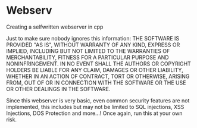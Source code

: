# Webserv
Creating a selfwritten webserver in cpp

Just to make sure nobody ignores this information:
THE SOFTWARE IS PROVIDED "AS IS", WITHOUT WARRANTY OF ANY KIND, EXPRESS OR IMPLIED, INCLUDING BUT NOT LIMITED TO THE WARRANTIES OF MERCHANTABILITY, FITNESS FOR A PARTICULAR PURPOSE AND NONINFRINGEMENT. IN NO EVENT SHALL THE AUTHORS OR COPYRIGHT HOLDERS BE LIABLE FOR ANY CLAIM, DAMAGES OR OTHER LIABILITY, WHETHER IN AN ACTION OF CONTRACT, TORT OR OTHERWISE, ARISING FROM, OUT OF OR IN CONNECTION WITH THE SOFTWARE OR THE USE OR OTHER DEALINGS IN THE SOFTWARE.

Since this webserver is very basic, even common security features are not implemented, this includes but may not be limited to SQL injections, XSS Injections, DOS Protection and more...! Once again, run this at your own risk.
